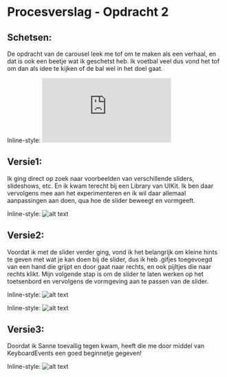 # Procesverslag - Opdracht 2

## Schetsen:
De opdracht van de carousel leek me tof om te maken als een verhaal, en dat is ook een beetje wat ik geschetst heb. Ik voetbal veel dus vond het tof om dan als idee te kijken of de bal wel in het doel gaat.

Inline-style:
![alt text](https://thomas-stevens.github.io/frontend-voor-designers-1920/opdracht2/images/README/schetsen.pdf "Schetsen van het idee")

## Versie1:
Ik ging direct op zoek naar voorbeelden van verschillende sliders, slideshows, etc. En ik kwam terecht bij een Library van UIKit. Ik ben daar vervolgens mee aan het experimenteren en ik wil daar allemaal aanpassingen aan doen, qua hoe de slider beweegt en vormgeeft.

Inline-style:
![alt text](https://thomas-stevens.github.io/frontend-voor-designers-1920/opdracht2/images/README/versie1.png "Eerste versie van de opdracht")

## Versie2:
Voordat ik met de slider verder ging, vond ik het belangrijk om kleine hints te geven met wat je kan doen bij de slider, dus ik heb .gifjes toegevoegd van een hand die grijpt en door gaat naar rechts, en ook pijltjes die naar rechts klikt. Mijn volgende stap is om de slider te laten werken op het toetsenbord en vervolgens de vormgeving aan te passen van de slider.

Inline-style:
![alt text](https://thomas-stevens.github.io/frontend-voor-designers-1920/opdracht2/images/README/arrow-right.gif "Gifje voor hulp")

Inline-style:
![alt text](https://thomas-stevens.github.io/frontend-voor-designers-1920/opdracht2/images/README/versie2.png "Tweede versie van de opdracht")

## Versie3:
Doordat ik Sanne toevallig tegen kwam, heeft die me door middel van KeyboardEvents een goed beginnetje gegeven!

Inline-style:
![alt text](https://thomas-stevens.github.io/frontend-voor-designers-1920/opdracht2/images/README/versie3.png "Derde versie van de opdracht")
